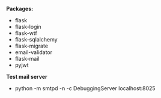 **Packages:**
- flask
- flask-login
- flask-wtf
- flask-sqlalchemy
- flask-migrate
- email-validator
- flask-mail
- pyjwt

**Test mail server**
- python -m smtpd -n -c DebuggingServer localhost:8025
